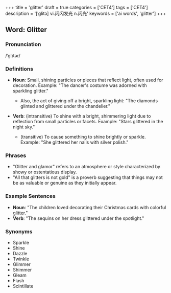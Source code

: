 +++
title = 'glitter'
draft = true
categories = ['CET4']
tags = ['CET4']
description = '[ˈglitə] vi.闪闪发光 n.闪光'
keywords = ['ai words', 'glitter']
+++

## Word: Glitter

### Pronunciation
/ˈɡlɪtər/

### Definitions
- **Noun**: Small, shining particles or pieces that reflect light, often used for decoration. Example: "The dancer's costume was adorned with sparkling glitter."
  - Also, the act of giving off a bright, sparkling light: "The diamonds glinted and glittered under the chandelier."
  
- **Verb**: (intransitive) To shine with a bright, shimmering light due to reflection from small particles or facets. Example: "Stars glittered in the night sky."
  - (transitive) To cause something to shine brightly or sparkle. Example: "She glittered her nails with silver polish."

### Phrases
- "Glitter and glamor" refers to an atmosphere or style characterized by showy or ostentatious display.
- "All that glitters is not gold" is a proverb suggesting that things may not be as valuable or genuine as they initially appear.

### Example Sentences
- **Noun**: "The children loved decorating their Christmas cards with colorful glitter."
- **Verb**: "The sequins on her dress glittered under the spotlight."

### Synonyms
- Sparkle
- Shine
- Dazzle
- Twinkle
- Glimmer
- Shimmer
- Gleam
- Flash
- Scintillate
